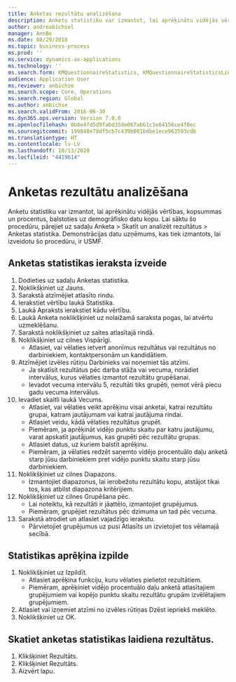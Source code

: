 ```yaml
---
title: Anketas rezultātu analizēšana
description: Anketu statistiku var izmantot, lai aprēķinātu vidējās vērtības, kopsummas un procentus, balstoties uz demogrāfisko datu kopu.
author: andreabichsel
manager: AnnBe
ms.date: 08/29/2018
ms.topic: business-process
ms.prod: ''
ms.service: dynamics-ax-applications
ms.technology: ''
ms.search.form: KMQuestionnaireStatistics, KMQuestionnaireStatisticsLine, HcmLearningWorkspace
audience: Application User
ms.reviewer: anbichse
ms.search.scope: Core, Operations
ms.search.region: Global
ms.author: anbichse
ms.search.validFrom: 2016-06-30
ms.dyn365.ops.version: Version 7.0.0
ms.openlocfilehash: 0b8e4fd5d9fabd35de067ab61c1e64156ce4f0ec
ms.sourcegitcommit: 199848e78df5cb7c439b001bdbe1ece963593cdb
ms.translationtype: HT
ms.contentlocale: lv-LV
ms.lasthandoff: 10/13/2020
ms.locfileid: "4419614"
---
```

# <a name="analyzing-questionnaire-results"></a>Anketas rezultātu analizēšana



Anketu statistiku var izmantot, lai aprēķinātu vidējās vērtības, kopsummas un procentus, balstoties uz demogrāfisko datu kopu. Lai sāktu šo procedūru, pārejiet uz sadaļu Anketa > Skatīt un analizēt rezultātus > Anketas statistika. Demonstrācijas datu uzņēmums, kas tiek izmantots, lai izveidotu šo procedūru, ir USMF.


## <a name="create-a-questionnaire-statistics-record"></a>Anketas statistikas ieraksta izveide
1. Dodieties uz sadaļu Anketas statistika.
2. Noklikšķiniet uz Jauns.
3. Sarakstā atzīmējiet atlasīto rindu.
4. Ierakstiet vērtību laukā Statistika.
5. Laukā Apraksts ierakstiet kādu vērtību.
6. Laukā Anketa noklikšķiniet uz nolaižamā saraksta pogas, lai atvērtu uzmeklēšanu.
7. Sarakstā noklikšķiniet uz saites atlasītajā rindā.
8. Noklikšķiniet uz cilnes Vispārīgi.
    * Atlasiet, vai vēlaties ietvert anonīmus rezultātus vai rezultātus no darbiniekiem, kontaktpersonām un kandidātiem.  
9. Atzīmējiet izvēles rūtiņu Darbinieks vai noņemiet tās atzīmi.
    * Ja skatīsit rezultātus pēc darba stāža vai vecuma, norādiet intervālus, kurus vēlaties izmantot rezultātu grupēšanai.  
    * Ievadot vecuma intervālu 5, rezultāti tiks grupēti, ņemot vērā piecu gadu vecuma intervālus.  
10. Ievadiet skaitli laukā Vecums.
    * Atlasiet, vai vēlaties veikt aprēķinu visai anketai, katrai rezultātu grupai, katram jautājumam vai katrai jautājuma rindai.  
    * Atlasiet veidu, kādā vēlaties rezultātus grupēt.  
    * Piemēram, ja aprēķināt vidējo punktu skaitu par katru jautājumu, varat apskatīt jautājumus, kas grupēti pēc rezultātu grupas.  
    * Atlasiet datus, uz kuriem balstīt aprēķinu.  
    * Piemēram, ja vēlaties redzēt saņemto vidējo procentuālo daļu anketā starp jūsu darbiniekiem pret vidējo punktu skaitu starp jūsu darbiniekiem.  
11. Noklikšķiniet uz cilnes Diapazons.
    * Izmantojiet diapazonus, lai ierobežotu rezultātu kopu, atstājot tikai tos, kas atbilst diapazona kritērijiem.  
12. Noklikšķiniet uz cilnes Grupēšana pēc.
    * Lai noteiktu, kā rezultāti ir jāattēlo, izmantojiet grupējumus.  
    * Piemēram, grupējiet rezultātus pēc dzimuma un tad pēc vecuma.  
13. Sarakstā atrodiet un atlasiet vajadzīgo ierakstu.
    * Pārvietojiet grupējumus uz pusi Atlasīts un izvietojiet tos vēlamajā secībā.  

## <a name="execute-the-statistics-calculation"></a>Statistikas aprēķina izpilde
1. Noklikšķiniet uz Izpildīt.
    * Atlasiet aprēķina funkciju, kuru vēlaties pielietot rezultātiem.  
    * Piemēram, aprēķiniet vidējo procentuālo daļu anketā atlasītajiem grupējumiem vai kopējo punktu skaitu rezultātu grupām izvēlētajiem grupējumiem.  
2. Atlasiet vai izņemiet atzīmi no izvēles rūtiņas Dzēst iepriekš meklēto.
3. Noklikšķiniet uz OK.

## <a name="view-the-results-of-the-questionnaire-statistics-run"></a>Skatiet anketas statistikas laidiena rezultātus.
1. Klikšķiniet Rezultāts.
2. Klikšķiniet Rezultāts.
3. Aizvērt lapu.

